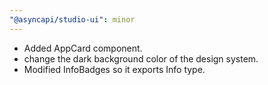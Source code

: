 ```yaml
---
"@asyncapi/studio-ui": minor
---
```


- Added AppCard component.
- change the dark background color of the design system.
- Modified InfoBadges so it exports Info type.
